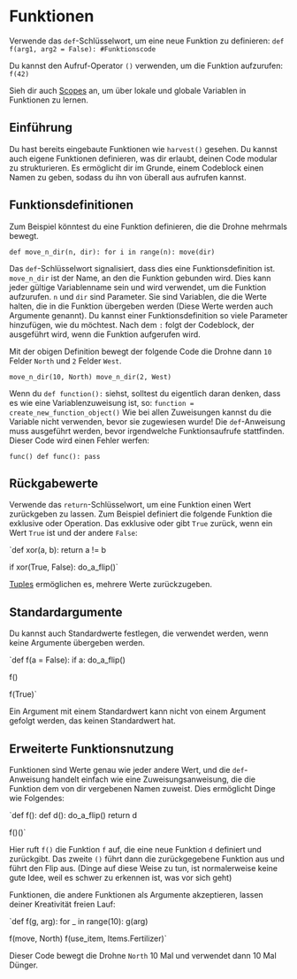 # Funktionen
Verwende das `def`-Schlüsselwort, um eine neue Funktion zu definieren:
`def f(arg1, arg2 = False):
	#Funktionscode`

Du kannst den Aufruf-Operator `()` verwenden, um die Funktion aufzurufen:
`f(42)`

Sieh dir auch [Scopes](docs/scripting/scopes.md) an, um über lokale und globale Variablen in Funktionen zu lernen.

## Einführung
Du hast bereits eingebaute Funktionen wie `harvest()` gesehen.
Du kannst auch eigene Funktionen definieren, was dir erlaubt, deinen Code modular zu strukturieren. Es ermöglicht dir im Grunde, einem Codeblock einen Namen zu geben, sodass du ihn von überall aus aufrufen kannst.

## Funktionsdefinitionen
Zum Beispiel könntest du eine Funktion definieren, die die Drohne mehrmals bewegt.

`def move_n_dir(n, dir):
	for i in range(n):
		move(dir)`

Das `def`-Schlüsselwort signalisiert, dass dies eine Funktionsdefinition ist. 
`move_n_dir` ist der Name, an den die Funktion gebunden wird. Dies kann jeder gültige Variablenname sein und wird verwendet, um die Funktion aufzurufen.
`n` und `dir` sind Parameter. Sie sind Variablen, die die Werte halten, die in die Funktion übergeben werden (Diese Werte werden auch Argumente genannt). Du kannst einer Funktionsdefinition so viele Parameter hinzufügen, wie du möchtest.
Nach dem `:` folgt der Codeblock, der ausgeführt wird, wenn die Funktion aufgerufen wird.

Mit der obigen Definition bewegt der folgende Code die Drohne dann `10` Felder `North` und `2` Felder `West`.

`move_n_dir(10, North)
move_n_dir(2, West)`

Wenn du `def function():` siehst, solltest du eigentlich daran denken, dass es wie eine Variablenzuweisung ist, so:
`function = create_new_function_object()`
Wie bei allen Zuweisungen kannst du die Variable nicht verwenden, bevor sie zugewiesen wurde!
Die `def`-Anweisung muss ausgeführt werden, bevor irgendwelche Funktionsaufrufe stattfinden.
Dieser Code wird einen Fehler werfen:

`func()
def func():
	pass`

## Rückgabewerte
Verwende das `return`-Schlüsselwort, um eine Funktion einen Wert zurückgeben zu lassen. 
Zum Beispiel definiert die folgende Funktion die exklusive oder Operation. Das exklusive oder gibt `True` zurück, wenn ein Wert `True` ist und der andere `False`:

`def xor(a, b):
	return a != b

if xor(True, False):
	do_a_flip()`

[Tuples](docs/scripting/tuples.md) ermöglichen es, mehrere Werte zurückzugeben.

## Standardargumente
Du kannst auch Standardwerte festlegen, die verwendet werden, wenn keine Argumente übergeben werden.

`def f(a = False):
	if a:
		do_a_flip()

f()

f(True)`

Ein Argument mit einem Standardwert kann nicht von einem Argument gefolgt werden, das keinen Standardwert hat.

## Erweiterte Funktionsnutzung
Funktionen sind Werte genau wie jeder andere Wert, und die `def`-Anweisung handelt einfach wie eine Zuweisungsanweisung, die die Funktion dem von dir vergebenen Namen zuweist.
Dies ermöglicht Dinge wie Folgendes:

`def f():
	def d():
		do_a_flip()
	return d

f()()`

Hier ruft `f()` die Funktion `f` auf, die eine neue Funktion `d` definiert und zurückgibt. Das zweite `()` führt dann die zurückgegebene Funktion aus und führt den Flip aus.
(Dinge auf diese Weise zu tun, ist normalerweise keine gute Idee, weil es schwer zu erkennen ist, was vor sich geht)

Funktionen, die andere Funktionen als Argumente akzeptieren, lassen deiner Kreativität freien Lauf:

`def f(g, arg):
	for _ in range(10):
		g(arg)

f(move, North)
f(use_item, Items.Fertilizer)`

Dieser Code bewegt die Drohne `North` 10 Mal und verwendet dann 10 Mal Dünger.